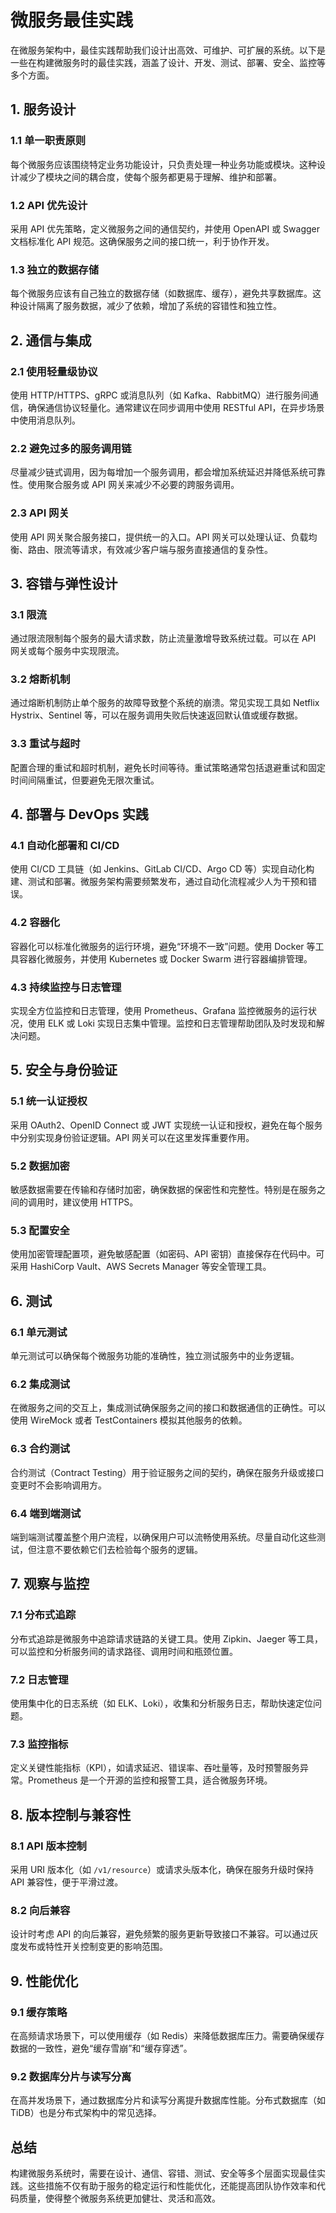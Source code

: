 # 微服务最佳实践

在微服务架构中，最佳实践帮助我们设计出高效、可维护、可扩展的系统。以下是一些在构建微服务时的最佳实践，涵盖了设计、开发、测试、部署、安全、监控等多个方面。

## 1. **服务设计**

### 1.1 单一职责原则

每个微服务应该围绕特定业务功能设计，只负责处理一种业务功能或模块。这种设计减少了模块之间的耦合度，使每个服务都更易于理解、维护和部署。

### 1.2 API 优先设计

采用 API 优先策略，定义微服务之间的通信契约，并使用 OpenAPI 或 Swagger 文档标准化 API 规范。这确保服务之间的接口统一，利于协作开发。

### 1.3 独立的数据存储

每个微服务应该有自己独立的数据存储（如数据库、缓存），避免共享数据库。这种设计隔离了服务数据，减少了依赖，增加了系统的容错性和独立性。

## 2. **通信与集成**

### 2.1 使用轻量级协议

使用 HTTP/HTTPS、gRPC 或消息队列（如 Kafka、RabbitMQ）进行服务间通信，确保通信协议轻量化。通常建议在同步调用中使用 RESTful API，在异步场景中使用消息队列。

### 2.2 避免过多的服务调用链

尽量减少链式调用，因为每增加一个服务调用，都会增加系统延迟并降低系统可靠性。使用聚合服务或 API 网关来减少不必要的跨服务调用。

### 2.3 API 网关

使用 API 网关聚合服务接口，提供统一的入口。API 网关可以处理认证、负载均衡、路由、限流等请求，有效减少客户端与服务直接通信的复杂性。

## 3. **容错与弹性设计**

### 3.1 限流

通过限流限制每个服务的最大请求数，防止流量激增导致系统过载。可以在 API 网关或每个服务中实现限流。

### 3.2 熔断机制

通过熔断机制防止单个服务的故障导致整个系统的崩溃。常见实现工具如 Netflix Hystrix、Sentinel 等，可以在服务调用失败后快速返回默认值或缓存数据。

### 3.3 重试与超时

配置合理的重试和超时机制，避免长时间等待。重试策略通常包括退避重试和固定时间间隔重试，但要避免无限次重试。

## 4. **部署与 DevOps 实践**

### 4.1 自动化部署和 CI/CD

使用 CI/CD 工具链（如 Jenkins、GitLab CI/CD、Argo CD 等）实现自动化构建、测试和部署。微服务架构需要频繁发布，通过自动化流程减少人为干预和错误。

### 4.2 容器化

容器化可以标准化微服务的运行环境，避免“环境不一致”问题。使用 Docker 等工具容器化微服务，并使用 Kubernetes 或 Docker Swarm 进行容器编排管理。

### 4.3 持续监控与日志管理

实现全方位监控和日志管理，使用 Prometheus、Grafana 监控微服务的运行状况，使用 ELK 或 Loki 实现日志集中管理。监控和日志管理帮助团队及时发现和解决问题。

## 5. **安全与身份验证**

### 5.1 统一认证授权

采用 OAuth2、OpenID Connect 或 JWT 实现统一认证和授权，避免在每个服务中分别实现身份验证逻辑。API 网关可以在这里发挥重要作用。

### 5.2 数据加密

敏感数据需要在传输和存储时加密，确保数据的保密性和完整性。特别是在服务之间的调用时，建议使用 HTTPS。

### 5.3 配置安全

使用加密管理配置项，避免敏感配置（如密码、API 密钥）直接保存在代码中。可采用 HashiCorp Vault、AWS Secrets Manager 等安全管理工具。

## 6. **测试**

### 6.1 单元测试

单元测试可以确保每个微服务功能的准确性，独立测试服务中的业务逻辑。

### 6.2 集成测试

在微服务之间的交互上，集成测试确保服务之间的接口和数据通信的正确性。可以使用 WireMock 或者 TestContainers 模拟其他服务的依赖。

### 6.3 合约测试

合约测试（Contract Testing）用于验证服务之间的契约，确保在服务升级或接口变更时不会影响调用方。

### 6.4 端到端测试

端到端测试覆盖整个用户流程，以确保用户可以流畅使用系统。尽量自动化这些测试，但注意不要依赖它们去检验每个服务的逻辑。

## 7. **观察与监控**

### 7.1 分布式追踪

分布式追踪是微服务中追踪请求链路的关键工具。使用 Zipkin、Jaeger 等工具，可以监控和分析服务间的请求路径、调用时间和瓶颈位置。

### 7.2 日志管理

使用集中化的日志系统（如 ELK、Loki），收集和分析服务日志，帮助快速定位问题。

### 7.3 监控指标

定义关键性能指标（KPI），如请求延迟、错误率、吞吐量等，及时预警服务异常。Prometheus 是一个开源的监控和报警工具，适合微服务环境。

## 8. **版本控制与兼容性**

### 8.1 API 版本控制

采用 URI 版本化（如 `/v1/resource`）或请求头版本化，确保在服务升级时保持 API 兼容性，便于平滑过渡。

### 8.2 向后兼容

设计时考虑 API 的向后兼容，避免频繁的服务更新导致接口不兼容。可以通过灰度发布或特性开关控制变更的影响范围。

## 9. **性能优化**

### 9.1 缓存策略

在高频请求场景下，可以使用缓存（如 Redis）来降低数据库压力。需要确保缓存数据的一致性，避免“缓存雪崩”和“缓存穿透”。

### 9.2 数据库分片与读写分离

在高并发场景下，通过数据库分片和读写分离提升数据库性能。分布式数据库（如 TiDB）也是分布式架构中的常见选择。

## 总结

构建微服务系统时，需要在设计、通信、容错、测试、安全等多个层面实现最佳实践。这些措施不仅有助于服务的稳定运行和性能优化，还能提高团队协作效率和代码质量，使得整个微服务系统更加健壮、灵活和高效。